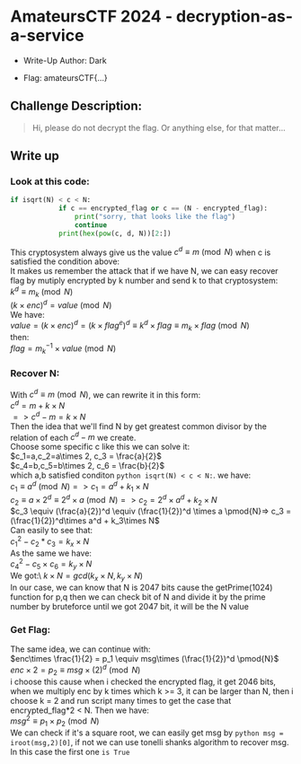 # AmateursCTF 2024 - decryption-as-a-service
- Write-Up Author: Dark

- Flag: amateursCTF{...}

## Challenge Description:
>Hi, please do not decrypt the flag. Or anything else, for that matter...
## Write up  

### Look at this code:
```python
if isqrt(N) < c < N:
            if c == encrypted_flag or c == (N - encrypted_flag):
                print("sorry, that looks like the flag")
                continue
            print(hex(pow(c, d, N))[2:])
```
This cryptosystem always give us the value $c^d \equiv m \pmod{N}$ when c is satisfied the condition above: \
It makes us remember the attack that if we have N, we can easy recover flag by mutiply encrypted by k number and send k to that cryptosystem:\
$k^d \equiv m_k \pmod{N}$\
$(k\times enc)^d = value \pmod{N}$\
We have: \
$value = (k\times enc)^d = (k\times flag^e)^d \equiv  k^d\times flag \equiv m_k\times flag \pmod{N}$ \
then:\
$flag = m_k^{-1} \times value \pmod{N}$

### Recover N:
With $c^d \equiv m \pmod{N}$, we can rewrite it in this form:\
$c^d = m + k\times N$ \
$=> c^d - m = k\times N$ \
Then the idea that we'll find N by get greatest common divisor by the relation of each $c^d - m$ we create.\
Choose some specific c like this we can solve it: \
$c_1=a,c_2=a\times 2, c_3 = \frac{a}{2}$ \
$c_4=b,c_5=b\times 2, c_6 = \frac{b}{2}$ \
which a,b satisfied conditon ```python isqrt(N) < c < N:```.
we have: \
$c_1 \equiv a^d \pmod{N} => c_1 = a^d + k_1\times N$\
$c_2 \equiv {a\times 2}^d \equiv 2^d \times a \pmod{N} => c_2 = 2^d \times a^d + k_2\times N$\
$c_3 \equiv (\frac{a}{2})^d \equiv (\frac{1}{2})^d \times a  \pmod{N}=> c_3 =  (\frac{1}{2})^d\times a^d + k_3\times N$\
Can easily to see that:  \
$c_1^2 - c_2*c_3 = k_x\times N$ \
As the same we have: \
$c_4^2 - c_5\times c_6 = k_y\times N$ \
We got:\ 
$k\times N = gcd(k_x\times N, k_y\times N)$\
In our case, we can know that N is 2047 bits cause the getPrime(1024) function for p,q
then we can check bit of N and divide it by the prime number by bruteforce until we got 2047 bit, it will be the N value
### Get Flag:
The same idea, we can continue with: \
$enc\times \frac{1}{2} = p_1 \equiv msg\times (\frac{1}{2})^d \pmod{N}$ \
$enc\times 2 = p_2 \equiv msg\times (2)^d \pmod{N}$ \
i choose this cause when i checked the encrypted flag, it get 2046 bits, when we multiply enc by k times which k >= 3, it can be larger than N, then i choose k = 2 and run script many times to get the case that encrypted_flag*2 < N.
Then we have:\
$msg^2 \equiv p_1\times p_2 \pmod{N}$ \
We can check if it's a square root, we can easily get msg by ```python msg = iroot(msg,2)[0]```, if not we can use tonelli shanks algorithm to recover msg.
In this case the first one ``` is True ```
